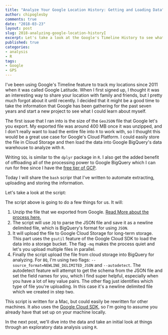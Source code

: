 ```yaml
---
title: "Analyze Your Google Location History: Getting and Loading Data"
author: chipoglesby
comments: true
date: "2018-03-23"
layout: post
slug: 2018-analyzing-google-location-historyI
excerpt: Let's take a look at the Google's Timeline History to see what we can learn
published: true
categories:
- analysis
- R
tags:
- Google
- GPS
---
```


I've been using Google's Timeline feature to track my locations since 2011
when it was called Google Latitude. When I first signed up, I thought it was an
interesting way to share your location with family and friends, but I pretty much
forgot about it until recently. I decided that it might be a good time to take
the information that Google has been gathering for the past seven years and
start a new project to see what I could learn about myself.

The first issue that I ran into is the size of the `GeoJSON` file that Google
let's you export. My exported file was around 400 MB once it was unzipped, and I don't really
want to load the entire file into `R` to work with, so I thought this would be
a great use case for Google's Cloud Platform. I could easily store the file in
Cloud Storage and then load the data into Google BigQuery's data warehouse to
analyze with `R`.

Writing `SQL` is similar to the `dplyr` package in `R`. I also get the added benefit of offloading
all of the processing power to Google BigQuery which I can run for free since I have the 
[free tier of GCP](https://cloud.google.com/free/).

Today I will share the `bash` scripr that I've written to automate extracting, uploading and storing the information.

Let's take a look at the script:

<script src="https://gist-it.appspot.com/github/chipoglesby/locationHistory/blob/master/uploadToBigQuery.sh"></script>

The script above is going to do a few things for us. It will:

1. Unzip the file that we exported from Google. [Read More about the process here.](https://productforums.google.com/forum/#!topic/maps/v8iaQF_Y0fw)
2. The script will use `JQ` to parse the JSON file and save it as a newline delimited file, which is BigQuery's format for using `JSON`.
3. It will upload the file to Google Cloud Storage for long-term storage. This part uses the `gsutil` feature of the Google Cloud SDK to load the data into a storage bucket. The flag `-mq` makes the process quiet and let's you upload multiple files in parallel.
4. Finally the script upload the file from cloud storage into BigQuery for analyzing. For `BQ`, I'm using two flags: `--source_format=NEWLINE_DELIMITED_JSON` and `--autodetect`. The autodetect feature will attempt to get the schema from the JSON file and set the field names for you, which I find super helpful, especially when you have a lot of key value pairs. The other flag just identifies which type of file you're uploading. In this case it's a newline delimited file which we created in step two.

This script is written for a Mac, but could easily be rewritten for other
machines. It also uses the [Google Cloud SDK](https://cloud.google.com/sdk/), so I'm going to assume you already
have that set up on your machine locally.

In the next post, we'll dive into the data and take an initial look at things through
an exploratory data analysis using `R`.

